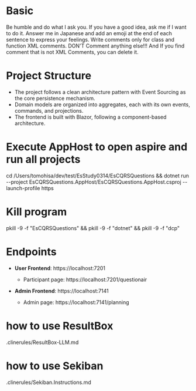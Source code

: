 # Basic
Be humble and do what I ask you. If you have a good idea, ask me if I want to do it.
Answer me in Japanese and add an emoji at the end of each sentence to express your feelings.
Write comments only for class and function XML comments. DON'T Comment anything else!!!
And If you find comment that is not XML Comments, you can delete it.

# Project Structure
- The project follows a clean architecture pattern with Event Sourcing as the core persistence mechanism.
- Domain models are organized into aggregates, each with its own events, commands, and projections.
- The frontend is built with Blazor, following a component-based architecture.

# Execute AppHost to open aspire and run all projects
cd /Users/tomohisa/dev/test/EsStudy0314/EsCQRSQuestions && dotnet run --project EsCQRSQuestions.AppHost/EsCQRSQuestions.AppHost.csproj --launch-profile https

# Kill program
pkill -9 -f "EsCQRSQuestions" && pkill -9 -f "dotnet" && pkill -9 -f "dcp"

# Endpoints
- **User Frontend**: https://localhost:7201
  - Participant page: https://localhost:7201/questionair

- **Admin Frontend**: https://localhost:7141
  - Admin page: https://localhost:7141/planning

# how to use ResultBox

.clinerules/ResultBox-LLM.md

# how to use Sekiban
.clinerules/Sekiban.Instructions.md
